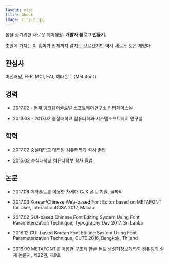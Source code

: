 ```yaml
---
layout: misc
title: About
image: city-2.jpg
---
```


롤을 접기위한 새로운 취미생활. **개발자 블로그 만들기**. 

초반에 가지는 이 흥미가 언제까지 갈지는 모르겠지만 역시 새로운 것은 재밌다.

## 관심사

머신러닝, FEP, MCI, EAI, 메타폰트 (Metafont)


## 경력

* 2017.02 - 현재            뱅크웨어글로벌 소프트웨어연구소 인터페이스실

* 2013.08 - 2017.02 숭실대학교       컴퓨터학과 시스템소프트웨어 연구실



## 학력

* 2017.02 숭실대학교 대학원 컴퓨터학과  석사 졸업

* 2015.02 숭실대학교           컴퓨터학부  학사 졸업


## 논문

* 2017.06 메타폰트를 이용한 차세대 CJK 폰트 기술, 글짜씨

* 2017.03 Korean/Chinese Web-based Font Editor based on METAFONT for User, InteractionICISA 2017, Macau

* 2017.02 GUI-based Chinese Font Editing System Using Font Parameterization Technique, Typography Day 2017, Sri Lanka

* 2016.12 GUI-based Korean Font Editing System Using Font Parameterization Technique, CUTE 2016, Bangkok, Thiland

* 2016.09 METAFONT를 이용한 구조적 한글 폰트 생성기정보과학회 컴퓨팅의 실제 논문지, 제22권, 제9호
